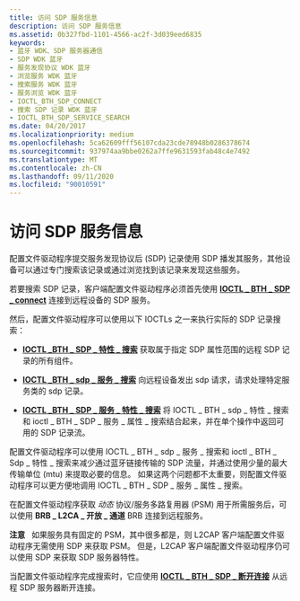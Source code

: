```yaml
---
title: 访问 SDP 服务信息
description: 访问 SDP 服务信息
ms.assetid: 0b327fbd-1101-4566-ac2f-3d039eed6835
keywords:
- 蓝牙 WDK、SDP 服务器通信
- SDP WDK 蓝牙
- 服务发现协议 WDK 蓝牙
- 浏览服务 WDK 蓝牙
- 搜索服务 WDK 蓝牙
- 服务浏览 WDK 蓝牙
- IOCTL_BTH_SDP_CONNECT
- 搜索 SDP 记录 WDK 蓝牙
- IOCTL_BTH_SDP_SERVICE_SEARCH
ms.date: 04/20/2017
ms.localizationpriority: medium
ms.openlocfilehash: 5ca62609fff56107cda23cde78948b0286378674
ms.sourcegitcommit: 937974aa9bbe0262a7ffe9631593fab48c4e7492
ms.translationtype: MT
ms.contentlocale: zh-CN
ms.lasthandoff: 09/11/2020
ms.locfileid: "90010591"
---
```

# <a name="accessing-sdp-service-information"></a>访问 SDP 服务信息


配置文件驱动程序提交服务发现协议后 (SDP) 记录使用 SDP 播发其服务，其他设备可以通过专门搜索该记录或通过浏览找到该记录来发现这些服务。

若要搜索 SDP 记录，客户端配置文件驱动程序必须首先使用 [**IOCTL \_ BTH \_ SDP \_ connect**](/windows-hardware/drivers/ddi/bthioctl/ni-bthioctl-ioctl_bth_sdp_connect) 连接到远程设备的 SDP 服务。

然后，配置文件驱动程序可以使用以下 IOCTLs 之一来执行实际的 SDP 记录搜索：

-   [**IOCTL \_BTH \_ SDP \_ 特性 \_ 搜索**](/windows-hardware/drivers/ddi/bthioctl/ni-bthioctl-ioctl_bth_sdp_attribute_search) 获取属于指定 SDP 属性范围的远程 SDP 记录的所有组件。

-   [**IOCTL \_BTH \_ sdp \_ 服务 \_ 搜索**](/windows-hardware/drivers/ddi/bthioctl/ni-bthioctl-ioctl_bth_sdp_service_search) 向远程设备发出 sdp 请求，请求处理特定服务类的 sdp 记录。

-   [**IOCTL \_BTH \_ SDP \_ 服务 \_ 特性 \_ 搜索**](/windows-hardware/drivers/ddi/bthioctl/ni-bthioctl-ioctl_bth_sdp_service_attribute_search) 将 IOCTL \_ BTH \_ sdp \_ 特性 \_ 搜索和 ioctl \_ BTH \_ SDP \_ 服务 \_ 属性 \_ 搜索结合起来，并在单个操作中返回可用的 SDP 记录流。

配置文件驱动程序可以使用 IOCTL \_ BTH \_ sdp \_ 服务 \_ 搜索和 ioctl \_ BTH \_ Sdp \_ 特性 \_ 搜索来减少通过蓝牙链接传输的 SDP 流量，并通过使用少量的最大传输单位 (mtu) 来提取必要的信息。 如果这两个问题都不太重要，则配置文件驱动程序可以更方便地调用 IOCTL \_ BTH \_ SDP \_ 服务 \_ 属性 \_ 搜索。

在配置文件驱动程序获取 *动态* 协议/服务多路复用器 (PSM) 用于所需服务后，可以使用 **BRB \_ L2CA \_ 开放 \_ 通道** BRB 连接到远程服务。

**注意**   如果服务具有固定的 PSM，其中很多都是，则 L2CAP 客户端配置文件驱动程序无需使用 SDP 来获取 PSM。 但是，L2CAP 客户端配置文件驱动程序仍可以使用 SDP 来获取 SDP 服务器特性。

 

当配置文件驱动程序完成搜索时，它应使用 [**IOCTL \_ BTH \_ SDP \_ 断开连接**](/windows-hardware/drivers/ddi/bthioctl/ni-bthioctl-ioctl_bth_sdp_disconnect) 从远程 SDP 服务器断开连接。

 

